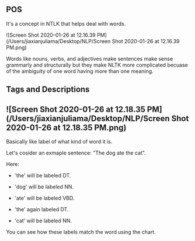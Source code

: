 <!--title="Introduction to Part of Speech"-->

## POS

It's a concept in NTLK that helps deal with words.

![Screen Shot 2020-01-26 at 12.16.39 PM](/Users/jiaxianjuliama/Desktop/NLP/Screen Shot 2020-01-26 at 12.16.39 PM.png)

Words like nouns, verbs, and adjectives make sentences make sense grammarly and structurally but they make NLTK more complicated becuase of the ambiguity of one word having more than one meaning. 

## Tags and Descriptions
## ![Screen Shot 2020-01-26 at 12.18.35 PM](/Users/jiaxianjuliama/Desktop/NLP/Screen Shot 2020-01-26 at 12.18.35 PM.png)

Basically like label of what kind of word it is.

Let's cosider an exmaple sentence: "The dog ate the cat".

Here:
- 'the' will be labeled DT.

-  'dog' will be labeled NN.

- 'ate' will be labeled VBD.

-  'the' again labeled DT.

- 'cat' will be labeled NN.

You can see how these labels match the word using the chart.

